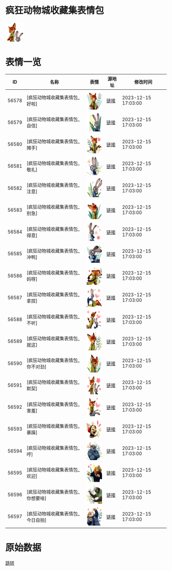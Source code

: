 # 疯狂动物城收藏集表情包

<img src="./cover.png" height="60" alt="cover" />

# 表情一览

|ID|名称|表情|源地址|修改时间|
|----|----|----|----|----|
|56578|[疯狂动物城收藏集表情包_好啦]|<img src="./pic/056578_%5B疯狂动物城收藏集表情包_好啦%5D.png" height="60" alt="好啦"/>|[链接](https://i0.hdslb.com/bfs/garb/d2dc6590866004c6661accd754dd7c1254b4e14e.png)|2023-12-15 17:03:00|
|56579|[疯狂动物城收藏集表情包_自信]|<img src="./pic/056579_%5B疯狂动物城收藏集表情包_自信%5D.png" height="60" alt="自信"/>|[链接](https://i0.hdslb.com/bfs/garb/87668584a4bef79886c9be391a873256281b1a34.png)|2023-12-15 17:03:00|
|56580|[疯狂动物城收藏集表情包_摊手]|<img src="./pic/056580_%5B疯狂动物城收藏集表情包_摊手%5D.png" height="60" alt="摊手"/>|[链接](https://i0.hdslb.com/bfs/garb/8095d28b8bc9cbcd5a43c973529316fc024d0628.png)|2023-12-15 17:03:00|
|56581|[疯狂动物城收藏集表情包_敬礼]|<img src="./pic/056581_%5B疯狂动物城收藏集表情包_敬礼%5D.png" height="60" alt="敬礼"/>|[链接](https://i0.hdslb.com/bfs/garb/501d320121850c2c657ac5d5ae909dd4f1149163.png)|2023-12-15 17:03:00|
|56582|[疯狂动物城收藏集表情包_注意]|<img src="./pic/056582_%5B疯狂动物城收藏集表情包_注意%5D.png" height="60" alt="注意"/>|[链接](https://i0.hdslb.com/bfs/garb/7fe68e6786357382b94965566f5f11059723805d.png)|2023-12-15 17:03:00|
|56583|[疯狂动物城收藏集表情包_别急]|<img src="./pic/056583_%5B疯狂动物城收藏集表情包_别急%5D.png" height="60" alt="别急"/>|[链接](https://i0.hdslb.com/bfs/garb/07ea1c8498bd9796669651a3de829998c6f19274.png)|2023-12-15 17:03:00|
|56584|[疯狂动物城收藏集表情包_得意]|<img src="./pic/056584_%5B疯狂动物城收藏集表情包_得意%5D.png" height="60" alt="得意"/>|[链接](https://i0.hdslb.com/bfs/garb/55d0621b15abb97c52a320a175c242e24b6fb803.png)|2023-12-15 17:03:00|
|56585|[疯狂动物城收藏集表情包_冲鸭]|<img src="./pic/056585_%5B疯狂动物城收藏集表情包_冲鸭%5D.png" height="60" alt="冲鸭"/>|[链接](https://i0.hdslb.com/bfs/garb/d0e15a4db2018570ca1fb26009fda4aad5cccabc.png)|2023-12-15 17:03:00|
|56586|[疯狂动物城收藏集表情包_妈呀]|<img src="./pic/056586_%5B疯狂动物城收藏集表情包_妈呀%5D.png" height="60" alt="妈呀"/>|[链接](https://i0.hdslb.com/bfs/garb/7af72fc8b8570df74c82e9ca988e4b4dd714dd88.png)|2023-12-15 17:03:00|
|56587|[疯狂动物城收藏集表情包_拿捏]|<img src="./pic/056587_%5B疯狂动物城收藏集表情包_拿捏%5D.png" height="60" alt="拿捏"/>|[链接](https://i0.hdslb.com/bfs/garb/754b4bfc46462a0dcbf315babcd33fe32f9ab155.png)|2023-12-15 17:03:00|
|56588|[疯狂动物城收藏集表情包_不听]|<img src="./pic/056588_%5B疯狂动物城收藏集表情包_不听%5D.png" height="60" alt="不听"/>|[链接](https://i0.hdslb.com/bfs/garb/8e15b4c2646c2a558136ba0e5a1fab5726b40795.png)|2023-12-15 17:03:00|
|56589|[疯狂动物城收藏集表情包_就这]|<img src="./pic/056589_%5B疯狂动物城收藏集表情包_就这%5D.png" height="60" alt="就这"/>|[链接](https://i0.hdslb.com/bfs/garb/7d2db81e4c9a3de1760c50fcdb516d7520934731.png)|2023-12-15 17:03:00|
|56590|[疯狂动物城收藏集表情包_你不对劲]|<img src="./pic/056590_%5B疯狂动物城收藏集表情包_你不对劲%5D.png" height="60" alt="你不对劲"/>|[链接](https://i0.hdslb.com/bfs/garb/f1a1a1dcfeb3c99c6d0b55e818b06bc3decbfe72.png)|2023-12-15 17:03:00|
|56591|[疯狂动物城收藏集表情包_默契]|<img src="./pic/056591_%5B疯狂动物城收藏集表情包_默契%5D.png" height="60" alt="默契"/>|[链接](https://i0.hdslb.com/bfs/garb/ff8c31a2ce871cb4ae02e8142eb7cb16a9e957bd.png)|2023-12-15 17:03:00|
|56592|[疯狂动物城收藏集表情包_害羞]|<img src="./pic/056592_%5B疯狂动物城收藏集表情包_害羞%5D.png" height="60" alt="害羞"/>|[链接](https://i0.hdslb.com/bfs/garb/54f7aa341f284d74cb6e340b1e92aa1e9f35c45e.png)|2023-12-15 17:03:00|
|56593|[疯狂动物城收藏集表情包_暴躁]|<img src="./pic/056593_%5B疯狂动物城收藏集表情包_暴躁%5D.png" height="60" alt="暴躁"/>|[链接](https://i0.hdslb.com/bfs/garb/ae6da5f3147bfa1f8e89900375c70fcf677202b2.png)|2023-12-15 17:03:00|
|56594|[疯狂动物城收藏集表情包_哼]|<img src="./pic/056594_%5B疯狂动物城收藏集表情包_哼%5D.png" height="60" alt="哼"/>|[链接](https://i0.hdslb.com/bfs/garb/6bf0c3007784ca6bbdcb6ebb8c8bfb3b440ec86c.png)|2023-12-15 17:03:00|
|56595|[疯狂动物城收藏集表情包_欢迎]|<img src="./pic/056595_%5B疯狂动物城收藏集表情包_欢迎%5D.png" height="60" alt="欢迎"/>|[链接](https://i0.hdslb.com/bfs/garb/b3ffcb260f9ca2c19c46db23a76add7cf3db440d.png)|2023-12-15 17:03:00|
|56596|[疯狂动物城收藏集表情包_你想要啥]|<img src="./pic/056596_%5B疯狂动物城收藏集表情包_你想要啥%5D.png" height="60" alt="你想要啥"/>|[链接](https://i0.hdslb.com/bfs/garb/5a3283e769cbd46a2b5a5c988a847fec1f71879f.png)|2023-12-15 17:03:00|
|56597|[疯狂动物城收藏集表情包_今日自拍]|<img src="./pic/056597_%5B疯狂动物城收藏集表情包_今日自拍%5D.png" height="60" alt="今日自拍"/>|[链接](https://i0.hdslb.com/bfs/garb/e3e6f2e04e36c829a097bb0aa6eedb2c557674f5.png)|2023-12-15 17:03:00|

# 原始数据

[跳转](./raw.json)

